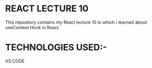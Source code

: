 <h1>REACT LECTURE 10</h1>
<p>This repository contains my React lecture 10 in which i learned about useContext Hook in React.</p>
<h1>TECHNOLOGIES USED:-</h1>
<p>VS CODE</p>